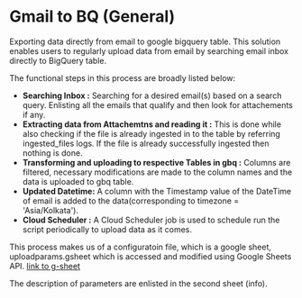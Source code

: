 # Gmail to BQ (General)

Exporting data directly from email to google bigquery table.
This solution enables users to regularly upload data from email by searching email inbox directly to BigQuery table.

The functional steps in this process are broadly listed below:

- **Searching Inbox :** Searching for a desired email(s) based on a search query. Enlisting all the emails that qualify and then look for attachements if any.
- **Extracting data from Attachemtns and reading it :** This is done while also checking if the file is already ingested in to the table by referring ingested_files logs. If the file is already successfully ingested then nothing is done.
- **Transforming and uploading to respective Tables in gbq :**  Columns are filtered, necessary modifications are made to the column names and the data is uploaded to gbq table.
- **Updated Datetime:** A column with the Timestamp value of the DateTime of email is added to the data(corresponding to timezone = 'Asia/Kolkata').
- **Cloud Scheduler :** A Cloud Scheduler job is used to schedule run the script periodically to upload data as it comes.


This process makes us of a configuratoin file, which is a google sheet, uploadparams.gsheet which is accessed and modified using Google Sheets API.
[link to g-sheet](https://docs.google.com/spreadsheets/d/1U4MekkmAesryDVbGrvBl07nEZOEQSxugylmZPJAEiN0/)

The description of parameters are enlisted in the second sheet (info).
